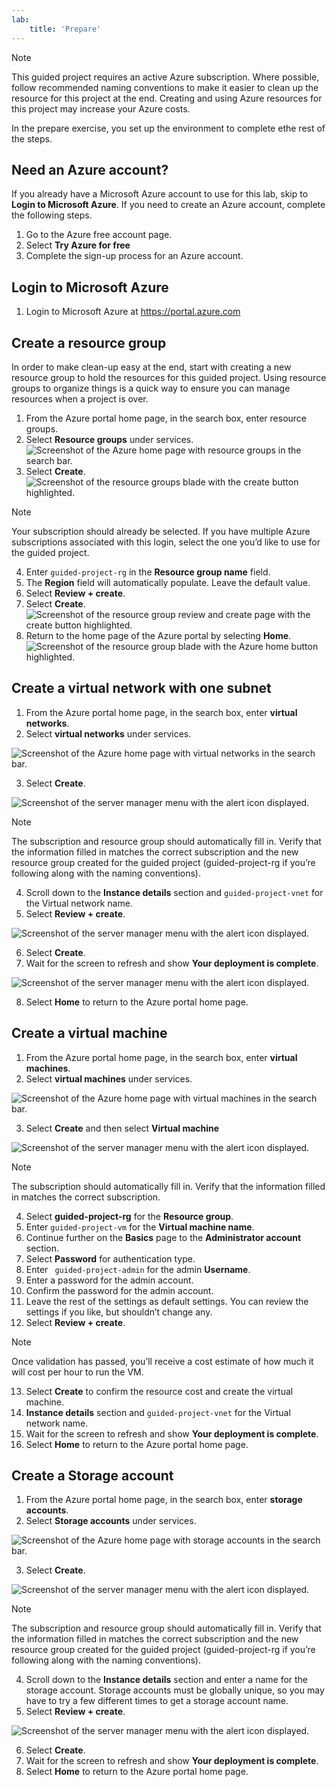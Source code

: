 ```yaml
---
lab:
    title: 'Prepare'
---
```

>[!NOTE]
>This guided project requires an active Azure subscription. Where possible, follow recommended naming conventions to make it easier to clean up the resource for this project at the end. Creating and using Azure resources for this project may increase your Azure costs.

In the prepare exercise, you set up the environment to complete ethe rest of the steps. 

## Need an Azure account?
If you already have a Microsoft Azure account to use for this lab, skip to **Login to Microsoft Azure**. If you need to create an Azure account, complete the following steps.
1.	Go to the Azure free account page.
2.	Select **Try Azure for free**
3.	Complete the sign-up process for an Azure account. 

## Login to Microsoft Azure
1.	Login to Microsoft Azure at https://portal.azure.com

## Create a resource group
In order to make clean-up easy at the end, start with creating a new resource group to hold the resources for this guided project. Using resource groups to organize things is a quick way to ensure you can manage resources when a project is over.
1.	From the Azure portal home page, in the search box, enter resource groups.
2.	Select **Resource groups** under services.
![Screenshot of the Azure home page with resource groups in the search bar.](./Media/resource-group-search.png)
3.	 Select **Create**.
![Screenshot of the resource groups blade with the create button highlighted.](./Media/create-resource-group.png)
>[!NOTE]
>Your subscription should already be selected. If you have multiple Azure subscriptions associated with this login, select the one you’d like to use for the guided project.
4.	Enter `guided-project-rg` in the **Resource group name** field.
5.	The **Region** field will automatically populate. Leave the default value.
6.	Select **Review + create**.
7.	Select **Create**.
![Screenshot of the resource group review and create page with the create button highlighted.](./Media/resource-group-create.png)
8.	Return to the home page of the Azure portal by selecting **Home**.
![Screenshot of the resource group blade with the Azure home button highlighted.](./Media/create-resource-group-home.png)

## Create a virtual network with one subnet
1.	From the Azure portal home page, in the search box, enter **virtual networks**.
2.	Select **virtual networks** under services.

![Screenshot of the Azure home page with virtual networks in the search bar.](./Media/virtual-network-search.png)

3.	Select **Create**.

![Screenshot of the server manager menu with the alert icon displayed.](./Media/virtual-network-create.png)

>[!NOTE]
>The subscription and resource group should automatically fill in. Verify that the information filled in matches the correct subscription and the new resource group created for the guided project (guided-project-rg if you’re following along with the naming conventions).

4.	Scroll down to the **Instance details** section and `guided-project-vnet` for the Virtual network name.
5.	Select **Review + create**.

![Screenshot of the server manager menu with the alert icon displayed.](./Media/virtual-network-review-create.png)

6.	Select **Create**.
7.	Wait for the screen to refresh and show **Your deployment is complete**.

![Screenshot of the server manager menu with the alert icon displayed.](./Media/virtual-network-deployment-complete.png)

8.	Select **Home** to return to the Azure portal home page.

## Create a virtual machine
1.	From the Azure portal home page, in the search box, enter **virtual machines**.
2.	Select **virtual machines** under services.

![Screenshot of the Azure home page with virtual machines in the search bar.](./Media/virtual-machines-search.png)

3.	Select **Create** and then select **Virtual machine**

![Screenshot of the server manager menu with the alert icon displayed.](./Media/create-virtual-machine.png)

>[!NOTE]
>The subscription should automatically fill in. Verify that the information filled in matches the correct subscription.

4.	Select **guided-project-rg** for the **Resource group**.
5.	Enter `guided-project-vm` for the **Virtual machine name**.
6.	Continue further on the **Basics** page to the **Administrator account** section.
7.	Select **Password** for authentication type.
8.	Enter ` guided-project-admin` for the admin **Username**.
9.	Enter a password for the admin account.
10.	Confirm the password for the admin account.
11.	Leave the rest of the settings as default settings. You can review the settings if you like, but shouldn’t change any.
12.	Select **Review + create**.

>[!NOTE]
>Once validation has passed, you’ll receive a cost estimate of how much it will cost per hour to run the VM.

13.	Select **Create** to confirm the resource cost and create the virtual machine.
14.	 **Instance details** section and `guided-project-vnet` for the Virtual network name.
15.	Wait for the screen to refresh and show **Your deployment is complete**.
16.	Select **Home** to return to the Azure portal home page.

## Create a Storage account
1.	From the Azure portal home page, in the search box, enter **storage accounts**.
2.	Select **Storage accounts** under services.

![Screenshot of the Azure home page with storage accounts in the search bar.](./Media/storage-account-search.png)

3.	Select **Create**.

![Screenshot of the server manager menu with the alert icon displayed.](./Media/virtual-network-create.png)

>[!NOTE]
>The subscription and resource group should automatically fill in. Verify that the information filled in matches the correct subscription and the new resource group created for the guided project (guided-project-rg if you’re following along with the naming conventions).

4.	Scroll down to the **Instance details** section and enter a name for the storage account. Storage accounts must be globally unique, so you may have to try a few different times to get a storage account name.
5.	Select **Review + create**.

![Screenshot of the server manager menu with the alert icon displayed.](./Media/guided-project-storage.png)

6.	Select **Create**.
7.	Wait for the screen to refresh and show **Your deployment is complete**.
8.	Select **Home** to return to the Azure portal home page.
